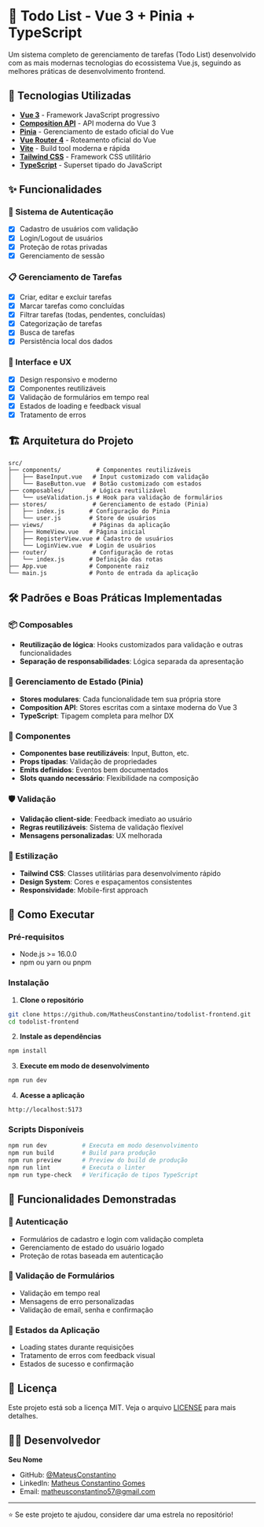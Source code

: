 # 📝 Todo List - Vue 3 + Pinia + TypeScript

Um sistema completo de gerenciamento de tarefas (Todo List) desenvolvido com as mais modernas tecnologias do ecossistema Vue.js, seguindo as melhores práticas de desenvolvimento frontend.

## 🚀 Tecnologias Utilizadas

- **[Vue 3](https://vuejs.org/)** - Framework JavaScript progressivo
- **[Composition API](https://vuejs.org/guide/extras/composition-api-faq.html)** - API moderna do Vue 3
- **[Pinia](https://pinia.vuejs.org/)** - Gerenciamento de estado oficial do Vue
- **[Vue Router 4](https://router.vuejs.org/)** - Roteamento oficial do Vue
- **[Vite](https://vitejs.dev/)** - Build tool moderna e rápida
- **[Tailwind CSS](https://tailwindcss.com/)** - Framework CSS utilitário
- **[TypeScript](https://www.typescriptlang.org/)** - Superset tipado do JavaScript

## ✨ Funcionalidades

### 🔐 Sistema de Autenticação
- [x] Cadastro de usuários com validação
- [x] Login/Logout de usuários
- [x] Proteção de rotas privadas
- [x] Gerenciamento de sessão

### 📋 Gerenciamento de Tarefas 
- [x] Criar, editar e excluir tarefas
- [x] Marcar tarefas como concluídas
- [x] Filtrar tarefas (todas, pendentes, concluídas)
- [x] Categorização de tarefas
- [x] Busca de tarefas
- [x] Persistência local dos dados

### 🎨 Interface e UX
- [x] Design responsivo e moderno
- [x] Componentes reutilizáveis
- [x] Validação de formulários em tempo real
- [x] Estados de loading e feedback visual
- [x] Tratamento de erros

## 🏗️ Arquitetura do Projeto

```
src/
├── components/          # Componentes reutilizáveis
│   ├── BaseInput.vue   # Input customizado com validação
│   └── BaseButton.vue  # Botão customizado com estados
├── composables/        # Lógica reutilizável
│   └── useValidation.js # Hook para validação de formulários
├── stores/             # Gerenciamento de estado (Pinia)
│   ├── index.js       # Configuração do Pinia
│   └── user.js        # Store de usuários
├── views/              # Páginas da aplicação
│   ├── HomeView.vue   # Página inicial
│   ├── RegisterView.vue # Cadastro de usuários
│   └── LoginView.vue  # Login de usuários
├── router/             # Configuração de rotas
│   └── index.js       # Definição das rotas
├── App.vue            # Componente raiz
└── main.js            # Ponto de entrada da aplicação
```

## 🛠️ Padrões e Boas Práticas Implementadas

### 📦 Composables
- **Reutilização de lógica**: Hooks customizados para validação e outras funcionalidades
- **Separação de responsabilidades**: Lógica separada da apresentação

### 🏪 Gerenciamento de Estado (Pinia)
- **Stores modulares**: Cada funcionalidade tem sua própria store
- **Composition API**: Stores escritas com a sintaxe moderna do Vue 3
- **TypeScript**: Tipagem completa para melhor DX

### 🧩 Componentes
- **Componentes base reutilizáveis**: Input, Button, etc.
- **Props tipadas**: Validação de propriedades
- **Emits definidos**: Eventos bem documentados
- **Slots quando necessário**: Flexibilidade na composição

### 🛡️ Validação
- **Validação client-side**: Feedback imediato ao usuário
- **Regras reutilizáveis**: Sistema de validação flexível
- **Mensagens personalizadas**: UX melhorada

### 🎨 Estilização
- **Tailwind CSS**: Classes utilitárias para desenvolvimento rápido
- **Design System**: Cores e espaçamentos consistentes
- **Responsividade**: Mobile-first approach

## 🚀 Como Executar

### Pré-requisitos
- Node.js >= 16.0.0
- npm ou yarn ou pnpm

### Instalação

1. **Clone o repositório**
```bash
git clone https://github.com/MatheusConstantino/todolist-frontend.git
cd todolist-frontend
```

2. **Instale as dependências**
```bash
npm install
```

3. **Execute em modo de desenvolvimento**
```bash
npm run dev
```

4. **Acesse a aplicação**
```
http://localhost:5173
```

### Scripts Disponíveis

```bash
npm run dev          # Executa em modo desenvolvimento
npm run build        # Build para produção
npm run preview      # Preview do build de produção
npm run lint         # Executa o linter
npm run type-check   # Verificação de tipos TypeScript
```

## 📱 Funcionalidades Demonstradas

### 🔐 Autenticação
- Formulários de cadastro e login com validação completa
- Gerenciamento de estado do usuário logado
- Proteção de rotas baseada em autenticação

### 🎯 Validação de Formulários
- Validação em tempo real
- Mensagens de erro personalizadas
- Validação de email, senha e confirmação

### 🔄 Estados da Aplicação
- Loading states durante requisições
- Tratamento de erros com feedback visual
- Estados de sucesso e confirmação


## 📄 Licença

Este projeto está sob a licença MIT. Veja o arquivo [LICENSE](LICENSE) para mais detalhes.

## 👨‍💻 Desenvolvedor

**Seu Nome**
- GitHub: [@MateusConstantino](https://github.com/MatheusConstantino)
- LinkedIn: [Matheus Constantino Gomes](https://linkedin.com/in/matheus-constantino-gomes)
- Email: matheusconstantino57@gmail.com

---

⭐ Se este projeto te ajudou, considere dar uma estrela no repositório!

